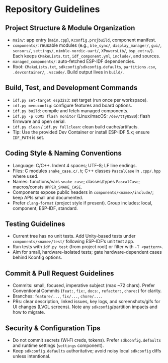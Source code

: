 # Repository Guidelines

## Project Structure & Module Organization
- `main/`: app entry (`main.cpp`), `Kconfig.projbuild`, component manifest.
- `components/`: reusable modules (e.g., `ble_sync/`, `display_manager/`, `gui/`, `sensors/`, `settings/`, `nimble-nordic-uart/`, `XPowersLib/`, `bsp_extra/`). Each keeps `CMakeLists.txt`, `idf_component.yml`, `include/`, and sources.
- `managed_components/`: auto-fetched ESP-IDF dependencies.
- Root: `CMakeLists.txt`, `sdkconfig`/`sdkconfig.defaults`, `partitions.csv`, `.devcontainer/`, `.vscode/`. Build output lives in `build/`.

## Build, Test, and Development Commands
- `idf.py set-target esp32s3`: set target (run once per workspace).
- `idf.py menuconfig`: configure features and board options.
- `idf.py build`: compile and fetch managed components.
- `idf.py -p COMx flash monitor` (Linux/macOS: `/dev/ttyUSB0`): flash firmware and open serial.
- `idf.py clean` / `idf.py fullclean`: clean build cache/artifacts.
- Tip: Use the provided Dev Container or install ESP-IDF 5.x; ensure `IDF_PATH` is set.

## Coding Style & Naming Conventions
- Language: C/C++. Indent 4 spaces; UTF-8; LF line endings.
- Files: C modules `snake_case.c/.h`; C++ classes `PascalCase` in `.cpp/.hpp` where used.
- Names: functions/vars `snake_case`; classes/types `PascalCase`; macros/consts `UPPER_SNAKE_CASE`.
- Components expose public headers in `components/<name>/include/`; keep APIs small and documented.
- Prefer `clang-format` (project style if present). Group includes: local, component, ESP-IDF, standard.

## Testing Guidelines
- Current tree has no unit tests. Add Unity-based tests under `components/<name>/test/` following ESP-IDF’s unit test app.
- Run tests with `idf.py test` (from project root) or filter with `-T <pattern>`.
- Aim for small, hardware-isolated tests; gate hardware-dependent cases behind Kconfig options.

## Commit & Pull Request Guidelines
- Commits: small, focused, imperative subject (max ~72 chars). Prefer Conventional Commits (`feat:`, `fix:`, `docs:`, `refactor:`, `chore:`) for clarity.
- Branches: `feature/...`, `fix/...`, `chore/...`.
- PRs: clear description, linked issues, key logs, and screenshots/gifs for UI changes (LVGL screens). Note any `sdkconfig`/partition impacts and how to migrate.

## Security & Configuration Tips
- Do not commit secrets (Wi‑Fi creds, tokens). Prefer `sdkconfig.defaults` and runtime settings (`settings` component).
- Keep `sdkconfig.defaults` authoritative; avoid noisy local `sdkconfig` diffs unless intentional.
